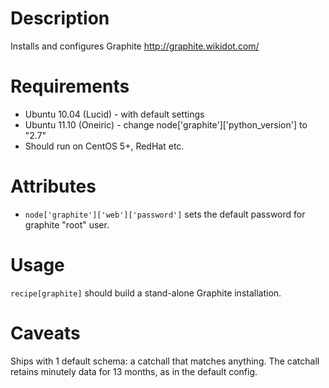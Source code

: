 Description
===========

Installs and configures Graphite http://graphite.wikidot.com/

Requirements
============

* Ubuntu 10.04 (Lucid) - with default settings
* Ubuntu 11.10 (Oneiric) - change node['graphite']['python_version'] to "2.7"
* Should run on CentOS 5+, RedHat etc.

Attributes
==========

* `node['graphite']['web']['password']` sets the default password for graphite "root" user.

Usage
=====

`recipe[graphite]` should build a stand-alone Graphite installation.

Caveats
=======

Ships with 1 default schema: a catchall that matches anything.
The catchall retains minutely data for 13 months, as in the default config.
